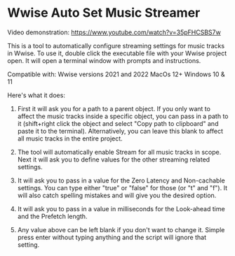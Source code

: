 # Wwise Auto Set Music Streamer

Video demonstration: https://www.youtube.com/watch?v=35pFHCSBS7w


This is a tool to automatically configure streaming settings for music tracks in Wwise.
To use it, double click the executable file with your Wwise project open. It will open a terminal window with prompts and instructions. 

Compatible with: 
Wwise versions 2021 and 2022
MacOs 12+
Windows 10 & 11
 
 Here's what it does:
 
 1. First it will ask you for a path to a parent object. If you only want to affect the music tracks inside a specific object, you can pass in a path to it (shift+right click the object and select "Copy path to clipboard" and paste it to the terminal). Alternatively, you can leave this blank to affect all music tracks in the entire project.
 
 2. The tool will automatically enable Stream for all music tracks in scope. Next it will ask you to define values for the other streaming related settings.
 
 3. It will ask you to pass in a value for the Zero Latency and Non-cachable settings. You can type either "true" or "false" for those (or "t" and "f"). It will also catch spelling mistakes and will give you the desired option.
 
 4. It will ask you to pass in a value in milliseconds for the Look-ahead time and the Prefetch length.
 
 5. Any value above can be left blank if you don't want to change it. Simple press enter without typing anything and the script will ignore that setting.
